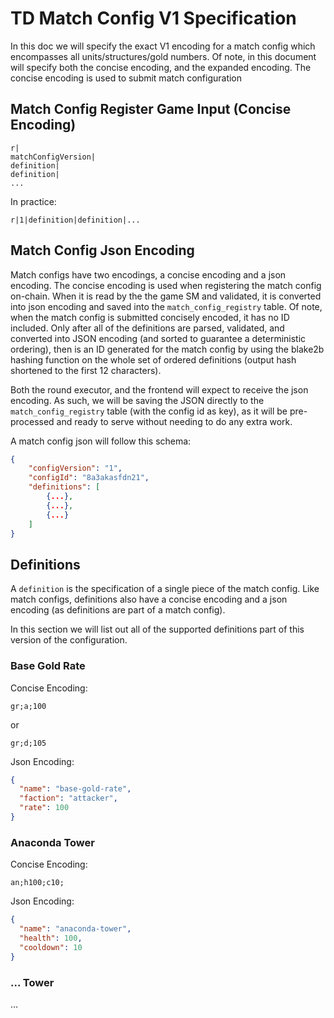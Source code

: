 # TD Match Config V1 Specification

In this doc we will specify the exact V1 encoding for a match config which encompasses all units/structures/gold numbers. Of note, in this document will specify both the concise encoding, and the expanded encoding. The concise encoding is used to submit match configuration

## Match Config Register Game Input (Concise Encoding)

```
r|
matchConfigVersion|
definition|
definition|
...
```

In practice:

```
r|1|definition|definition|...
```

## Match Config Json Encoding

Match configs have two encodings, a concise encoding and a json encoding. The concise encoding is used when registering the match config on-chain. When it is read by the the game SM and validated, it is converted into json encoding and saved into the `match_config_registry` table. Of note, when the match config is submitted concisely encoded, it has no ID included. Only after all of the definitions are parsed, validated, and converted into JSON encoding (and sorted to guarantee a deterministic ordering), then is an ID generated for the match config by using the blake2b hashing function on the whole set of ordered definitions (output hash shortened to the first 12 characters).

Both the round executor, and the frontend will expect to receive the json encoding. As such, we will be saving the JSON directly to the `match_config_registry` table (with the config id as key), as it will be pre-processed and ready to serve without needing to do any extra work.

A match config json will follow this schema:

```json
{
    "configVersion": "1",
    "configId": "8a3akasfdn21",
    "definitions": [
        {...},
        {...},
        {...}
    ]
}
```

## Definitions

A `definition` is the specification of a single piece of the match config. Like match configs, definitions also have a concise encoding and a json encoding (as definitions are part of a match config).

In this section we will list out all of the supported definitions part of this version of the configuration.

### Base Gold Rate

Concise Encoding:

```
gr;a;100
```

or

```
gr;d;105
```

Json Encoding:

```json
{
  "name": "base-gold-rate",
  "faction": "attacker",
  "rate": 100
}
```

### Anaconda Tower

Concise Encoding:

```
an;h100;c10;
```

Json Encoding:

```json
{
  "name": "anaconda-tower",
  "health": 100,
  "cooldown": 10
}
```

### ... Tower

...
